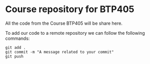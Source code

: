 # Course repository for BTP405

All the code from the Course BTP405 will be share here.

To add our code to a remote repository we can follow the following commands:

```
git add .
git commit -m "A message related to your commit"
git push
```